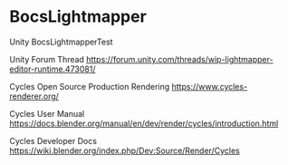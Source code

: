 # BocsLightmapper
Unity BocsLightmapperTest

Unity Forum Thread
https://forum.unity.com/threads/wip-lightmapper-editor-runtime.473081/

Cycles Open Source Production Rendering
https://www.cycles-renderer.org/

Cycles User Manual
https://docs.blender.org/manual/en/dev/render/cycles/introduction.html

Cycles Developer Docs
https://wiki.blender.org/index.php/Dev:Source/Render/Cycles


